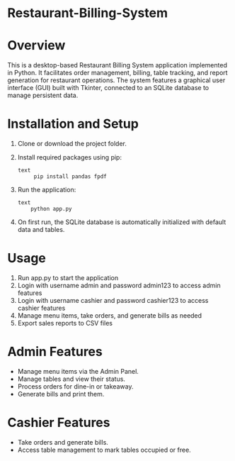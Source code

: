 # Restaurant-Billing-System
# Overview
This is a desktop-based Restaurant Billing System application implemented in Python. It facilitates order management, billing, table tracking, and report generation for restaurant operations. The system features a graphical user interface (GUI) built with Tkinter, connected to an SQLite database to manage persistent data.
# Installation and Setup
1. Clone or download the project folder.

2. Install required packages using pip:

       text
            pip install pandas fpdf
3. Run the application:
   
       text
           python app.py
5. On first run, the SQLite database is automatically initialized with default data and tables.

# Usage
1. Run app.py to start the application
2. Login with username admin and password admin123 to access admin features
3. Login with username cashier and password cashier123 to access cashier features
4. Manage menu items, take orders, and generate bills as needed
5. Export sales reports to CSV files
# Admin Features
  - Manage menu items via the Admin Panel.
  - Manage tables and view their status.
  - Process orders for dine-in or takeaway.
  - Generate bills and print them.

# Cashier Features
 - Take orders and generate bills.
 - Access table management to mark tables occupied or free.

